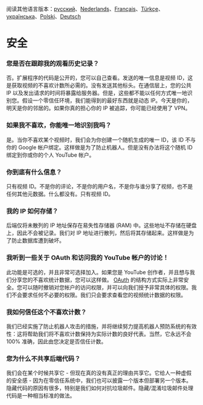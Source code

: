 阅读其他语言版本：[русский](SECURITY-FAQru.md)、[Nederlands](SECURITY_FAQnl.md)、[Français](SECURITY-FAQfr.md)、[Türkçe](SECURITY-FAQtr.md)、[українська](SECURITY-FAQk.md)、[Polski](SECURITY-FAQpl.md)、[Deutsch](SECURITY-FAQde.md)

# 安全

### 您是否在跟踪我的观看历史记录？

否。扩展程序的代码是公开的，您可以自己查看。发送的唯一信息是视频 ID，这是获取视频的不喜欢计数所必需的。没有发送其他标头。在通信层上，您的公共 IP 以及发出请求的时间将暴露给服务器。但是，这些都不能以任何方式唯一地识别您。假设一个零信任环境，我们能得到的最好东西就是动态 IP。今天是你的，明天是你的邻居的。如果你真的担心你的 IP 被追踪，你可能已经使用了 VPN。

### 如果我不喜欢，你能唯一地识别我吗？

是。当你不喜欢某个视频时，我们会为你创建一个随机生成的唯一 ID，该 ID 不与你的 Google 帐户绑定。这样做是为了防止机器人。但是没有办法将这个随机 ID 绑定到你或你的个人 YouTube 帐户。

### 你到底有什么信息？

只有视频 ID。不是你的评论，不是你的用户名，不是你与谁分享了视频，也不是任何其他元数据。什么都没有。只有视频 ID。

### 我的 IP 如何存储？

后端仅将未散列的 IP 地址保存在易失性存储器 (RAM) 中。这些地址不存储在硬盘上，因此不会被记录。我们对 IP 地址进行散列，然后将其存储起来。这样做是为了防止数据库遭到破坏。

### 我听到一些关于 OAuth 和访问我的 YouTube 帐户的讨论！

此功能是可选的，并且非常可选择加入。如果您是 YouTube 创作者，并且想与我们分享您的不喜欢统计数据，您可以这样做。 [OAuth](https://en.wikipedia.org/wiki/OAuth#:~:text=but%20without%20giving%20them%20the%20passwords.) 的结构方式实际上非常安全。您可以随时撤销对您帐户的访问权限，并可以向我们授予非常具体的权限。我们不会要求任何不必要的权限。我们只会要求查看您的视频统计数据的权限。

### 我如何信任这个不喜欢计数？

我们已经实施了防止机器人攻击的措施，并将继续努力提高机器人预防系统的有效性：这将帮助我们将不喜欢计数保持为实际计数的良好代表。当然，它永远不会 100% 准确，因此由您决定是否信任计数。

### 您为什么不共享后端代码？

我们会在某个时候共享它 - 但现在真的没有真正的理由共享它。它给人一种虚假的安全感 - 因为在零信任系统中，我们也可以披露一个版本但部署另一个版本。隐藏代码的原因有很多，特别是我们如何对抗垃圾邮件。隐藏/混淆垃圾邮件处理代码是一种相当标准的做法。
